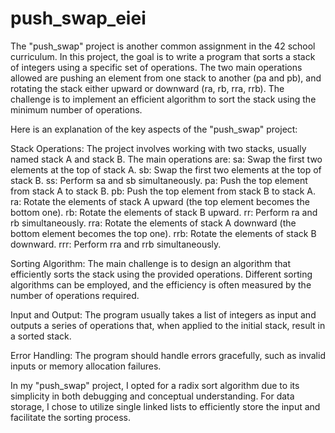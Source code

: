 # push_swap_eiei

The "push_swap" project is another common assignment in the 42 school curriculum. In this project, the goal is to write a program that sorts a stack of integers using a specific set of operations. The two main operations allowed are pushing an element from one stack to another (pa and pb), and rotating the stack either upward or downward (ra, rb, rra, rrb). The challenge is to implement an efficient algorithm to sort the stack using the minimum number of operations.

Here is an explanation of the key aspects of the "push_swap" project:

Stack Operations:
The project involves working with two stacks, usually named stack A and stack B.
The main operations are:
sa: Swap the first two elements at the top of stack A.
sb: Swap the first two elements at the top of stack B.
ss: Perform sa and sb simultaneously.
pa: Push the top element from stack A to stack B.
pb: Push the top element from stack B to stack A.
ra: Rotate the elements of stack A upward (the top element becomes the bottom one).
rb: Rotate the elements of stack B upward.
rr: Perform ra and rb simultaneously.
rra: Rotate the elements of stack A downward (the bottom element becomes the top one).
rrb: Rotate the elements of stack B downward.
rrr: Perform rra and rrb simultaneously.

Sorting Algorithm:
The main challenge is to design an algorithm that efficiently sorts the stack using the provided operations.
Different sorting algorithms can be employed, and the efficiency is often measured by the number of operations required.

Input and Output:
The program usually takes a list of integers as input and outputs a series of operations that, when applied to the initial stack, result in a sorted stack.

Error Handling:
The program should handle errors gracefully, such as invalid inputs or memory allocation failures.

In my "push_swap" project, I opted for a radix sort algorithm due to its simplicity in both debugging and conceptual understanding. For data storage, I chose to utilize single linked lists to efficiently store the input and facilitate the sorting process.
